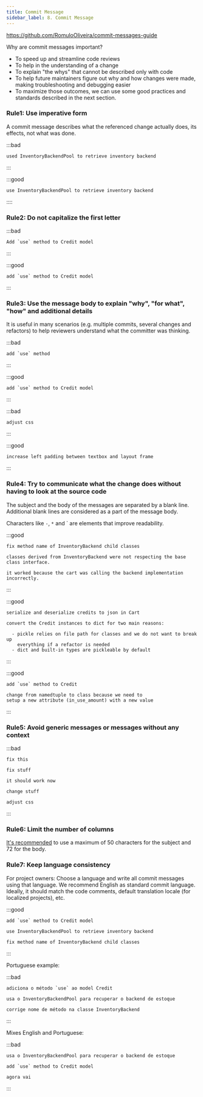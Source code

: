 ```yaml
---
title: Commit Message
sidebar_label: 8. Commit Message
---
```


https://github.com/RomuloOliveira/commit-messages-guide

Why are commit messages important?

- To speed up and streamline code reviews
- To help in the understanding of a change
- To explain "the whys" that cannot be described only with code
- To help future maintainers figure out why and how changes were made, making troubleshooting and debugging easier
- To maximize those outcomes, we can use some good practices and standards described in the next section.

### Rule1: Use imperative form

A commit message describes what the referenced change actually does, its effects, not what was done.

:::bad

```git
used InventoryBackendPool to retrieve inventory backend
```

:::

:::good

```git
use InventoryBackendPool to retrieve inventory backend
```

::::

### Rule2: Do not capitalize the first letter

:::bad

```git
Add `use` method to Credit model
```

:::

:::good

```git
add `use` method to Credit model
```

:::

### Rule3: Use the message body to explain "why", "for what", "how" and additional details

It is useful in many scenarios (e.g. multiple commits, several changes and refactors) to help reviewers understand what the committer was thinking.

:::bad

```git
add `use` method
```

:::

:::good

```git
add `use` method to Credit model
```

:::

:::bad

```git
adjust css
```

:::

:::good

```git
increase left padding between textbox and layout frame
```

:::

### Rule4: Try to communicate what the change does without having to look at the source code

The subject and the body of the messages are separated by a blank line. Additional blank lines are considered as a part of the message body.

Characters like `-`, `*` and ` are elements that improve readability.

:::good

```git
fix method name of InventoryBackend child classes

classes derived from InventoryBackend were not respecting the base class interface.

it worked because the cart was calling the backend implementation incorrectly.
```

:::

:::good

```git
serialize and deserialize credits to json in Cart

convert the Credit instances to dict for two main reasons:

  - pickle relies on file path for classes and we do not want to break up
    everything if a refactor is needed
  - dict and built-in types are pickleable by default
```

:::

:::good

```git
add `use` method to Credit

change from namedtuple to class because we need to
setup a new attribute (in_use_amount) with a new value
```

:::

### Rule5: Avoid generic messages or messages without any context

:::bad

```git
fix this
```

```git
fix stuff
```

```git
it should work now
```

```git
change stuff
```

```git
adjust css
```

:::

### Rule6: Limit the number of columns

[It's recommended](https://git-scm.com/book/en/v2/Distributed-Git-Contributing-to-a-Project#_commit_guidelines) to use a maximum of 50 characters for the subject and 72 for the body.

### Rule7: Keep language consistency

For project owners: Choose a language and write all commit messages using that language. We recommend English as standard commit language. Ideally, it should match the code comments, default translation locale (for localized projects), etc.

:::good

```git
add `use` method to Credit model
```

```git
use InventoryBackendPool to retrieve inventory backend
```

```git
fix method name of InventoryBackend child classes
```

:::

Portuguese example:

:::bad

```git
adiciona o método `use` ao model Credit
```

```git
usa o InventoryBackendPool para recuperar o backend de estoque
```

```git
corrige nome de método na classe InventoryBackend
```

:::

Mixes English and Portuguese:

:::bad

```git
usa o InventoryBackendPool para recuperar o backend de estoque
```

```git
add `use` method to Credit model
```

```git
agora vai
```

:::
